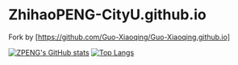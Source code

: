 # ZhihaoPENG-CityU.github.io
Fork by [https://github.com/Guo-Xiaoqing/Guo-Xiaoqing.github.io]

[![ZPENG's GitHub stats](https://github-readme-stats.vercel.app/api?username=ZhihaoPENG-CityU)](https://github.com/ZhihaoPENG-CityU)
[![Top Langs](https://github-readme-stats.vercel.app/api/top-langs/?username=ZhihaoPENG-CityU&layout=compact)](https://github.com/ZhihaoPENG-CityU)
